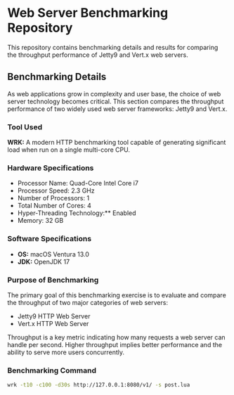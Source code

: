 # Web Server Benchmarking Repository

This repository contains benchmarking details and results for comparing the throughput performance of Jetty9 and Vert.x web servers.

## Benchmarking Details

As web applications grow in complexity and user base, the choice of web server technology becomes critical. This section compares the throughput performance of two widely used web server frameworks: Jetty9 and Vert.x.

### Tool Used

**WRK:** A modern HTTP benchmarking tool capable of generating significant load when run on a single multi-core CPU.

### Hardware Specifications

- Processor Name: Quad-Core Intel Core i7
- Processor Speed: 2.3 GHz
- Number of Processors: 1
- Total Number of Cores: 4
- Hyper-Threading Technology:** Enabled
- Memory: 32 GB

### Software Specifications

- **OS:** macOS Ventura 13.0
- **JDK:** OpenJDK 17

### Purpose of Benchmarking

The primary goal of this benchmarking exercise is to evaluate and compare the throughput of two major categories of web servers:

- Jetty9 HTTP Web Server
- Vert.x HTTP Web Server

Throughput is a key metric indicating how many requests a web server can handle per second. Higher throughput implies better performance and the ability to serve more users concurrently.

### Benchmarking Command

```sh
wrk -t10 -c100 -d30s http://127.0.0.1:8080/v1/ -s post.lua
